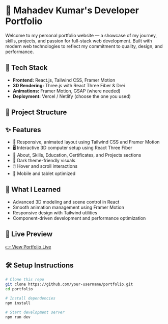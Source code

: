 # 💼 Mahadev Kumar's Developer Portfolio

Welcome to my personal portfolio website — a showcase of my journey, skills, projects, and passion for full-stack web development. Built with modern web technologies to reflect my commitment to quality, design, and performance.

## 🚀 Tech Stack

- **Frontend:** React.js, Tailwind CSS, Framer Motion
- **3D Rendering:** Three.js with React Three Fiber & Drei
- **Animations:** Framer Motion, GSAP (where needed)
- **Deployment:** Vercel / Netlify (choose the one you used)

## 📂 Project Structure


## ✨ Features

- 🎨 Responsive, animated layout using Tailwind CSS and Framer Motion
- 🖥️ Interactive 3D computer setup using React Three Fiber
- 📜 About, Skills, Education, Certificates, and Projects sections
- 🌙 Dark theme-friendly visuals
- 🖱️ Hover and scroll interactions
- 📱 Mobile and tablet optimized

## 🧠 What I Learned

- Advanced 3D modeling and scene control in React
- Smooth animation management using Framer Motion
- Responsive design with Tailwind utilities
- Component-driven development and performance optimization

## 🔗 Live Preview

[👉 View Portfolio Live](https://mahadev422.github.io/Portfolio/)

## 🛠️ Setup Instructions

```bash
# Clone this repo
git clone https://github.com/your-username/portfolio.git
cd portfolio

# Install dependencies
npm install

# Start development server
npm run dev
